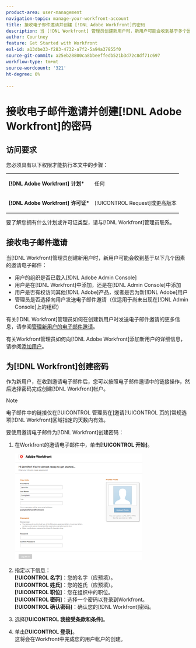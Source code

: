```yaml
---
product-area: user-management
navigation-topic: manage-your-workfront-account
title: 接收电子邮件邀请并创建 [!DNL Adobe Workfront]的密码
description: 当 [!DNL Workfront] 管理员创建新用户时，新用户可能会收到基于多个因素的邀请电子邮件。
author: Courtney
feature: Get Started with Workfront
exl-id: a13dbe33-f283-4732-a7f2-5a94a37855f0
source-git-commit: a25eb28800ca8bbeeffedb521b3d72c8df71c697
workflow-type: tm+mt
source-wordcount: '321'
ht-degree: 0%

---
```


# 接收电子邮件邀请并创建[!DNL Adobe Workfront]的密码

## 访问要求

您必须具有以下权限才能执行本文中的步骤：

<table style="table-layout:auto"> 
 <col> 
 </col> 
 <col> 
 </col> 
 <tbody> 
  <tr> 
   <td role="rowheader"><strong>[!DNL Adobe Workfront] 计划*</strong></td> 
   <td> <p>任何</p> </td> 
  </tr> 
  <tr> 
   <td role="rowheader"><strong>[!DNL Adobe Workfront] 许可证*</strong></td> 
   <td> <p>[!UICONTROL Request]或更高版本</p> </td> 
  </tr> 
 </tbody> 
</table>

要了解您拥有什么计划或许可证类型，请与[!DNL Workfront]管理员联系。

## 接收电子邮件邀请

当[!DNL Workfront]管理员创建新用户时，新用户可能会收到基于以下几个因素的邀请电子邮件：

* 用户的组织是否已载入[!DNL Adobe Admin Console]
* 用户是在[!DNL Workfront]中添加，还是在[!DNL Admin Console]中添加
* 用户是否有权访问其他[!DNL Adobe]产品，或者是否为新[!DNL Adobe]用户
* 管理员是否选择向用户发送电子邮件邀请（仅适用于尚未出现在[!DNL Admin Console]上的组织）

有关[!DNL Workfront]管理员如何在创建新用户时发送电子邮件邀请的更多信息，请参阅[管理新用户的电子邮件邀请](../../../administration-and-setup/manage-workfront/emails/manage-email-invitations.md)。

有关Workfront管理员如何向[!DNL Adobe Workfront]添加新用户的详细信息，请参阅[添加用户](../../../administration-and-setup/add-users/create-and-manage-users/add-users.md)。

## 为[!DNL Workfront]创建密码

作为新用户，在收到邀请电子邮件后，您可以按照电子邮件邀请中的链接操作，然后选择密码完成创建[!DNL Workfront]帐户。

>[!NOTE]
>
>电子邮件中的链接仅在[!UICONTROL 管理员在]邀请[!UICONTROL 页的]常规选项[!DNL Workfront]区域指定的天数内有效。

要使用邀请电子邮件为[!DNL Workfront]创建密码：

1. 在Workfront的邀请电子邮件中，单击&#x200B;**[!UICONTROL 开始]**。

   ![来自电子邮件邀请的新用户屏幕](assets/new-user-screen-from-invitation-adobe-350x292.png)

1. 指定以下信息：\
   **[!UICONTROL 名字]**：您的名字（应预填）。\
   **[!UICONTROL 姓氏]**：您的姓氏（应预填）。\
   **[!UICONTROL 职位]**：您在组织中的职位。\
   **[!UICONTROL 密码]**：选择一个密码以登录到Workfront。\
   **[!UICONTROL 确认密码]**：确认您的[!DNL Workfront]密码。

1. 选择&#x200B;**[!UICONTROL 我接受条款和条件]**。
1. 单击&#x200B;**[!UICONTROL 登录]**。\
   这将会在Workfront中完成您的用户帐户的创建。
